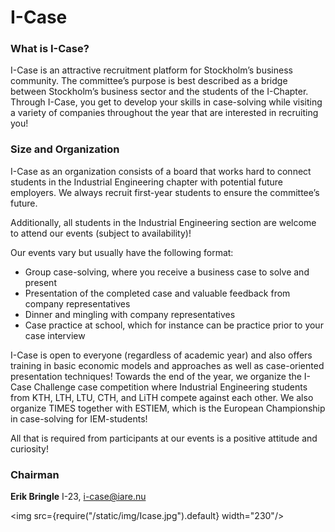 # I-Case

### What is I-Case?

I-Case is an attractive recruitment platform for Stockholm’s business community. The committee’s purpose is best described as a bridge between Stockholm’s business sector and the students of the I-Chapter. Through I-Case, you get to develop your skills in case-solving while visiting a variety of companies throughout the year that are interested in recruiting you!

### Size and Organization
I-Case as an organization consists of a board that works hard to connect students in the Industrial Engineering chapter with potential future employers. We always recruit first-year students to ensure the committee’s future.

Additionally, all students in the Industrial Engineering section are welcome to attend our events (subject to availability)!

Our events vary but usually have the following format:
- Group case-solving, where you receive a business case to solve and present
- Presentation of the completed case and valuable feedback from company representatives
- Dinner and mingling with company representatives
- Case practice at school, which for instance can be practice prior to your case interview

I-Case is open to everyone (regardless of academic year) and also offers training in basic economic models and approaches as well as case-oriented presentation techniques! Towards the end of the year, we organize the I-Case Challenge case competition where Industrial Engineering students from KTH, LTH, LTU, CTH, and LiTH compete against each other. We also organize TIMES together with ESTIEM, which is the European Championship in case-solving for IEM-students!

All that is required from participants at our events is a positive attitude and curiosity!

### Chairman

__Erik Bringle__ I-23, i-case@iare.nu

<img src={require("/static/img/Icase.jpg").default} width="230"/>

